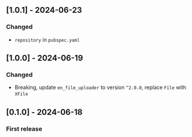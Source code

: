 ## [1.0.1] - 2024-06-23

### Changed

- `repository` in `pubspec.yaml`

## [1.0.0] - 2024-06-19

### Changed

- Breaking, update `en_file_uploader` to version `^2.0.0`, replace `File` with `XFile`

## [0.1.0] - 2024-06-18

### First release
